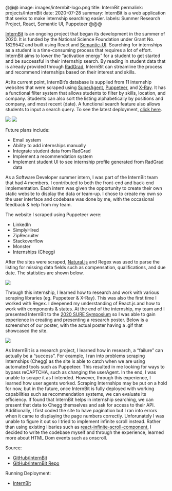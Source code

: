 @@@
image: images/internbit-logo.png
title: InternBit
permalink: projects/InternBit
date: 2020-07-28
summary: InternBit is a web application that seeks to make internship searching easier.
labels: Summer Research Project, React, Semantic UI, Puppeteer 
@@@

[InternBit](https://radgrad.github.io/docs/internbit/goals/) is an ongoing project that began its development in the summer of 2020. It is funded by the National Science Foundation under Grant No. 1829542 and built using React and [Semantic-UI](https://react.semantic-ui.com/). Searching for internships as a student is a time-consuming process that requires a lot of effort. InternBit aims to lower the ”activation energy” for a student to get started and be successful in their internship search. By reading in student data that is already provided through [RadGrad](https://www.radgrad.org/), InternBit can streamline the process and recommend internships based on their interest and skills.

At its current point, InternBit’s database is supplied from 11 internship websites that were scraped using [SuperAgent](https://www.npmjs.com/package/superagent), [Puppeteer](https://github.com/puppeteer/puppeteer), and [X-Ray](https://github.com/matthewmueller/x-ray). It has a functional filter system that allows students to filter by skills, location, and company. Students can also sort the listing alphabetically by positions and company, and most recent (date). A functional search feature also allows students to input a search query. To see the latest deployment, [click here](https://radgrad.github.io/internbit-ui-jh/). 

<img class="ui huge image centered" src="./public/images/layout.gif"> 
<img class="ui huge image centered" src="./public/images/description.png"> 

Future plans include: 
* Email system
* Ability to add internships manually
* Integrate student data from RadGrad
* Implement a recommendation system
* Implement student UI to see internship profile generated from RadGrad data

As a Software Developer summer intern, I was part of the InternBit team that had 4 members. I contributed to both the front-end and back-end implementation. Each intern was given the opportunity to create their own static website to display the data or team-up. I chose to create my own so the user interface and codebase was done by me, with the occasional feedback & help from my team. 

The website I scraped using Puppeteer were:
* LinkedIn
* SimplyHired
* ZipRecruiter
* Stackoverflow
* Monster
* Internships (Chegg)

After the sites were scraped, [Natural.js](https://github.com/NaturalNode/natural) and Regex was used to parse the listing for missing data fields such as compensation, qualifications, and due date. The statistics are shown below.

<img class="ui huge image centered" src="./public/images/statistics.png"> 

Through this internship, I learned how to research and work with various scraping libraries (eg. Puppeteer & X-Ray). This was also the first time I worked with Regex. I deepened my understanding of React.js and how to work with components & states. At the end of the internship, my team and I presented InternBit to the [2020 SURE Symposium](https://manoa.hawaii.edu/undergrad/urop/summer-undergraduate-research-experience-sure/sure-symposium-3/) so I was able to gain experience in creating and presenting a research poster. Below is a screenshot of our poster, with the actual poster having a .gif that showcased the site.

<img class="ui huge image centered" src="./public/images/SURE-Conference-Poster.jpg"> 

As InternBit is a research project, I learned how in research, a “failure” can actually be a “success”. For example, I ran into problems scraping Internships (Chegg) as the site is able to catch when we are using automated tools such as Puppeteer. This resulted in me looking for ways to bypass reCAPTCHA, such as changing the userAgent. In the end, I was unable to scrape it as I intended. However, through this experience, I learned how user agents worked. Scraping Internships may be put on a hold for now, but in the future, once InternBit is fully deployed with working capabilities such as recommendation systems, we can evaluate its efficiency. If found that InternBit helps in internship searching, we can present that data to Chegg themselves and ask for access to their API. Additionally, I first coded the site to have pagination but I ran into errors when it came to displaying the page numbers correctly. Unforunately I was unable to figure it out so I tried to implement infinite scroll instead. Rather than using existing libaries such as [react-infinite-scroll-component](https://www.npmjs.com/package/react-infinite-scroll-component), I decided to write the codebase myself and through the experience, learned more about HTML Dom events such as onscroll.

Source: 
* <i class="large github icon"></i>[GitHub/InternBit](https://radgrad.github.io/internbit-ui-jh/)
* <i class="large github icon"></i>[GitHub/InternBit Repo](https://github.com/radgrad/internbit-ui-jh)

Running Deployment: 
* [InternBit](https://radgrad.github.io/internbit-ui-jh/)

